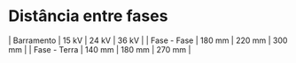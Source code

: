 # Distância entre fases

| Barramento | 15 kV | 24 kV | 36 kV |
| Fase - Fase | 180 mm | 220 mm | 300 mm |
| Fase - Terra | 140 mm | 180 mm | 270 mm |
